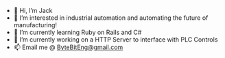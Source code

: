 - 👋 Hi, I’m Jack
- 👀 I’m interested in industrial automation and automating the future of manufacturing!
- 🌱 I’m currently learning Ruby on Rails and C#
- 💞️ I’m currently working on a HTTP Server to interface with PLC Controls
- 📫 Email me @ ByteBitEng@gmail.com

<!---
BitByteEng/BitByteEng is a ✨ special ✨ repository because its `README.md` (this file) appears on your GitHub profile.
You can click the Preview link to take a look at your changes.
--->
